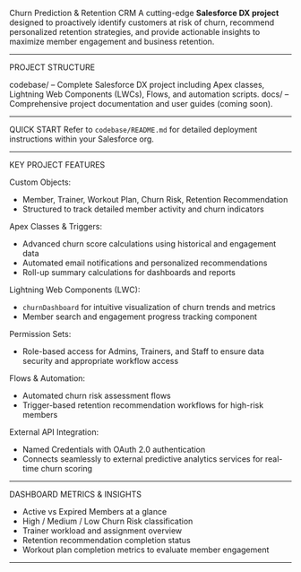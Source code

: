 
Churn Prediction & Retention CRM
A cutting-edge **Salesforce DX project** designed to proactively identify customers at risk of churn, recommend personalized retention strategies, and provide actionable insights to maximize member engagement and business retention.

---

PROJECT STRUCTURE

codebase/ – Complete Salesforce DX project including Apex classes, Lightning Web Components (LWCs), Flows, and automation scripts.
docs/ – Comprehensive project documentation and user guides (coming soon).

---

QUICK START
Refer to `codebase/README.md` for detailed deployment instructions within your Salesforce org.

---

KEY PROJECT FEATURES

Custom Objects:

  * Member, Trainer, Workout Plan, Churn Risk, Retention Recommendation
  * Structured to track detailed member activity and churn indicators

  Apex Classes & Triggers:

  * Advanced churn score calculations using historical and engagement data
  * Automated email notifications and personalized recommendations
  * Roll-up summary calculations for dashboards and reports

  Lightning Web Components (LWC):

  * `churnDashboard` for intuitive visualization of churn trends and metrics
  * Member search and engagement progress tracking component

  Permission Sets:

  * Role-based access for Admins, Trainers, and Staff to ensure data security and appropriate workflow access

  Flows & Automation:

  * Automated churn risk assessment flows
  * Trigger-based retention recommendation workflows for high-risk members

  External API Integration:

  * Named Credentials with OAuth 2.0 authentication
  * Connects seamlessly to external predictive analytics services for real-time churn scoring

---

DASHBOARD METRICS & INSIGHTS

* Active vs Expired Members at a glance
* High / Medium / Low Churn Risk classification
* Trainer workload and assignment overview
* Retention recommendation completion status
* Workout plan completion metrics to evaluate member engagement

---
